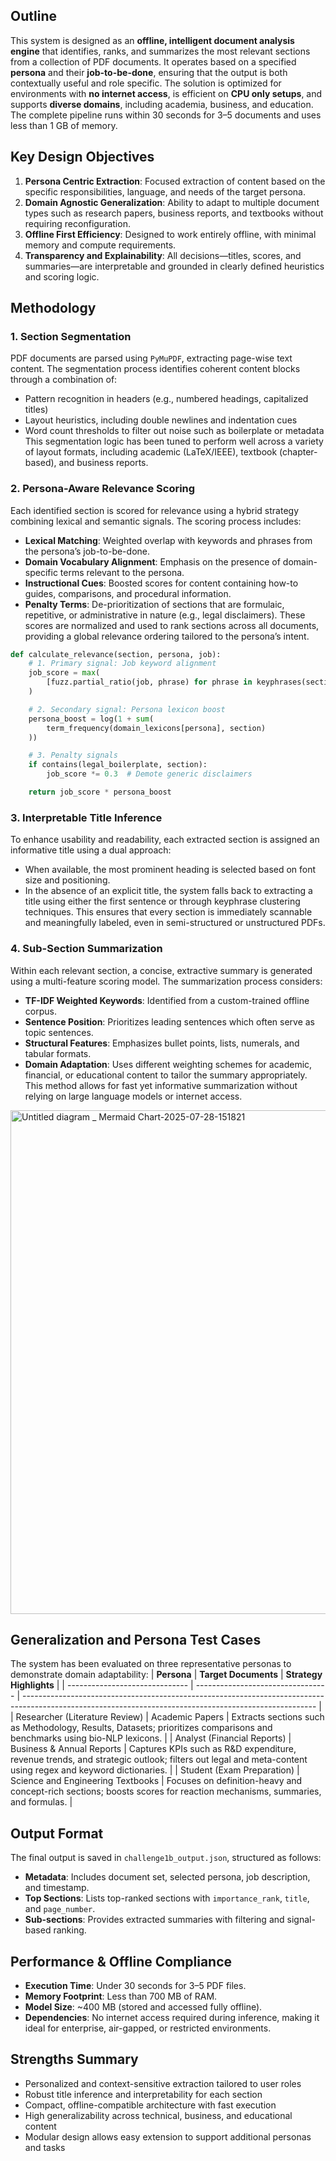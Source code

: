 ## Outline
This system is designed as an **offline, intelligent document analysis engine** that identifies, ranks, and summarizes the most relevant sections from a collection of PDF documents. It operates based on a specified **persona** and their **job-to-be-done**, ensuring that the output is both contextually useful and role specific. The solution is optimized for environments with **no internet access**, is efficient on **CPU only setups**, and supports **diverse domains**, including academia, business, and education. The complete pipeline runs within 30 seconds for 3–5 documents and uses less than 1 GB of memory.

## Key Design Objectives
1. **Persona Centric Extraction**: Focused extraction of content based on the specific responsibilities, language, and needs of the target persona.
2. **Domain Agnostic Generalization**: Ability to adapt to multiple document types such as research papers, business reports, and textbooks without requiring reconfiguration.
3. **Offline First Efficiency**: Designed to work entirely offline, with minimal memory and compute requirements.
4. **Transparency and Explainability**: All decisions—titles, scores, and summaries—are interpretable and grounded in clearly defined heuristics and scoring logic.

## Methodology
### 1. Section Segmentation
PDF documents are parsed using `PyMuPDF`, extracting page-wise text content. The segmentation process identifies coherent content blocks through a combination of:
* Pattern recognition in headers (e.g., numbered headings, capitalized titles)
* Layout heuristics, including double newlines and indentation cues
* Word count thresholds to filter out noise such as boilerplate or metadata
This segmentation logic has been tuned to perform well across a variety of layout formats, including academic (LaTeX/IEEE), textbook (chapter-based), and business reports.

### 2. Persona-Aware Relevance Scoring
Each identified section is scored for relevance using a hybrid strategy combining lexical and semantic signals. The scoring process includes:
* **Lexical Matching**: Weighted overlap with keywords and phrases from the persona’s job-to-be-done.
* **Domain Vocabulary Alignment**: Emphasis on the presence of domain-specific terms relevant to the persona.
* **Instructional Cues**: Boosted scores for content containing how-to guides, comparisons, and procedural information.
* **Penalty Terms**: De-prioritization of sections that are formulaic, repetitive, or administrative in nature (e.g., legal disclaimers).
These scores are normalized and used to rank sections across all documents, providing a global relevance ordering tailored to the persona’s intent.

```python
def calculate_relevance(section, persona, job):  
    # 1. Primary signal: Job keyword alignment  
    job_score = max(  
        [fuzz.partial_ratio(job, phrase) for phrase in keyphrases(section)]  
    )  

    # 2. Secondary signal: Persona lexicon boost  
    persona_boost = log(1 + sum(  
        term_frequency(domain_lexicons[persona], section)  
    ))  

    # 3. Penalty signals  
    if contains(legal_boilerplate, section):  
        job_score *= 0.3  # Demote generic disclaimers  

    return job_score * persona_boost  
```

### 3. Interpretable Title Inference
To enhance usability and readability, each extracted section is assigned an informative title using a dual approach:
* When available, the most prominent heading is selected based on font size and positioning.
* In the absence of an explicit title, the system falls back to extracting a title using either the first sentence or through keyphrase clustering techniques.
This ensures that every section is immediately scannable and meaningfully labeled, even in semi-structured or unstructured PDFs.

### 4. Sub-Section Summarization
Within each relevant section, a concise, extractive summary is generated using a multi-feature scoring model. The summarization process considers:
* **TF-IDF Weighted Keywords**: Identified from a custom-trained offline corpus.
* **Sentence Position**: Prioritizes leading sentences which often serve as topic sentences.
* **Structural Features**: Emphasizes bullet points, lists, numerals, and tabular formats.
* **Domain Adaptation**: Uses different weighting schemes for academic, financial, or educational content to tailor the summary appropriately.
This method allows for fast yet informative summarization without relying on large language models or internet access.
<img width="3840" height="806" alt="Untitled diagram _ Mermaid Chart-2025-07-28-151821" src="https://github.com/user-attachments/assets/67a08577-947c-4666-8ee6-74c82e399d9d" />




## Generalization and Persona Test Cases
The system has been evaluated on three representative personas to demonstrate domain adaptability:
| **Persona**                    | **Target Documents**              | **Strategy Highlights**                                                                                                                                 |
| ------------------------------ | --------------------------------- | ------------------------------------------------------------------------------------------------------------------------------------------------------- |
| Researcher (Literature Review) | Academic Papers                   | Extracts sections such as Methodology, Results, Datasets; prioritizes comparisons and benchmarks using bio-NLP lexicons.                                |
| Analyst (Financial Reports)    | Business & Annual Reports         | Captures KPIs such as R\&D expenditure, revenue trends, and strategic outlook; filters out legal and meta-content using regex and keyword dictionaries. |
| Student (Exam Preparation)     | Science and Engineering Textbooks | Focuses on definition-heavy and concept-rich sections; boosts scores for reaction mechanisms, summaries, and formulas.                                  |

## Output Format
The final output is saved in `challenge1b_output.json`, structured as follows:
* **Metadata**: Includes document set, selected persona, job description, and timestamp.
* **Top Sections**: Lists top-ranked sections with `importance_rank`, `title`, and `page_number`.
* **Sub-sections**: Provides extracted summaries with filtering and signal-based ranking.

## Performance & Offline Compliance
* **Execution Time**: Under 30 seconds for 3–5 PDF files.
* **Memory Footprint**: Less than 700 MB of RAM.
* **Model Size**: \~400 MB (stored and accessed fully offline).
* **Dependencies**: No internet access required during inference, making it ideal for enterprise, air-gapped, or restricted environments.

## Strengths Summary
* Personalized and context-sensitive extraction tailored to user roles
* Robust title inference and interpretability for each section
* Compact, offline-compatible architecture with fast execution
* High generalizability across technical, business, and educational content
* Modular design allows easy extension to support additional personas and tasks

